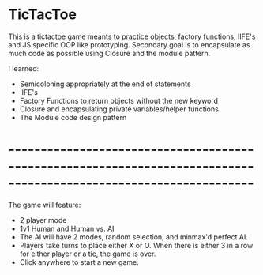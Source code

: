 # TicTacToe
This is a tictactoe game meants to practice objects, factory functions, IIFE's and JS specific OOP like prototyping. 
Secondary goal is to encapsulate as much code as possible using Closure and the module pattern.

I learned:
- Semicoloning appropriately at the end of statements
- IIFE's
- Factory Functions to return objects without the new keyword
- Closure and encapsulating private variables/helper functions
- The Module code design pattern
# ------------------------------------------------------------------------------------------------------------------
The game will feature:
- 2 player mode
- 1v1 Human and Human vs. AI
- The AI will have 2 modes, random selection, and minmax'd perfect AI.
- Players take turns to place either X or O. When there is either 3 in a row for either player or a tie, the game is over.
- Click anywhere to start a new game.

